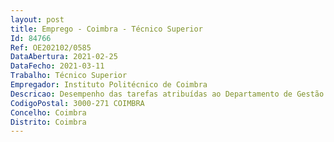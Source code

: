```yaml
--- 
layout: post
title: Emprego - Coimbra - Técnico Superior
Id: 84766
Ref: OE202102/0585
DataAbertura: 2021-02-25
DataFecho: 2021-03-11
Trabalho: Técnico Superior
Empregador: Instituto Politécnico de Coimbra
Descricao: Desempenho das tarefas atribuídas ao Departamento de Gestão de Recursos Humanos, na área do processamento de vencimentos  (art.16.º do Regulamento Interno dos Serviços Centrais do Instituto Politécnico de Coimbra   Despacho n.º 5110 2020), nomeadamente   Informar Validar pedidos de férias    Validar, conferir e integrar o absentismo dos trabalhadores enviado através de ferramenta informática para processamento de vencimentos    Emitir as listagens de absentismo mensais    Registar e integrar os diversos abonos, ajudas de custo, abono de família, abono para falhas, trabalho extraordinário, subsídio de férias e de natal, acumulação de funções, entre outros    Calcular os movimentos mensais dos vencimentos nomeadamente novas admissões e cessação de funções   Emitir as listagens referentes aos vencimentos, mapas dos descontos dos trabalhadores e mapas de descontos da entidade patronal   Conferir e enviar a declaração de remunerações da segurança social    Validar os valores para carregamento do ficheiro mensal para a Autoridade Tributária    Conferir e validar os ficheiros individuais e o ficheiro consolidado referente à ADSE   Informar dados relacionados com as remunerações de pessoal, solicitados por várias entidades (Tribunais, Autoridade Tributária e Segurança Social)   Elaboração dos mapas de encargos para a DGO   Encerrar informaticamente o processamento mensal das remunerações   Elaborar os mapas de remunerações das fichas de acumulação para efeitos de conta de gerência   Análise e informação dos processos relacionados com as Colaborações Técnicas   Análise dos processos de Penhora   Elaborar informação sempre que solicitada, com recolha de legislação e fundamentação de informação relevante para a tomada de decisão.
CodigoPostal: 3000-271 COIMBRA
Concelho: Coimbra
Distrito: Coimbra
--- 
```

